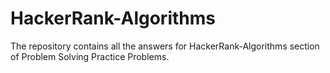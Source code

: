 # HackerRank-Algorithms
The repository contains all the answers for HackerRank-Algorithms section of Problem Solving Practice Problems.
